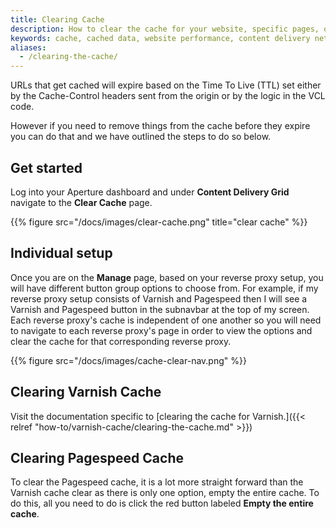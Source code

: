 ```yaml
---
title: Clearing Cache
description: How to clear the cache for your website, specific pages, or specific objects with Varnish ban expression.
keywords: cache, cached data, website performance, content delivery network, CDN, clear cache, purge cache, empty cache, varnish ban expression
aliases:
  - /clearing-the-cache/
---
```


URLs that get cached will expire based on the Time To Live (TTL) set either by the Cache-Control headers sent from the origin or by the logic in the VCL code.

However if you need to remove things from the cache before they expire you can do that and we have outlined the steps to do so below.

## Get started

Log into your Aperture dashboard and under **Content Delivery Grid** navigate to the **Clear Cache** page.

{{% figure src="/docs/images/clear-cache.png" title="clear cache" %}}

## Individual setup

Once you are on the **Manage** page, based on your reverse proxy setup, you will have different button group options to choose from. For example, if my reverse proxy setup consists of Varnish and Pagespeed then I will see a Varnish and Pagespeed button in the subnavbar at the top of my screen. Each reverse proxy's cache is independent of one another so you will need to navigate to each reverse proxy's page in order to view the options and clear the cache for that corresponding reverse proxy.

{{% figure src="/docs/images/cache-clear-nav.png" %}}

## Clearing Varnish Cache

Visit the documentation specific to [clearing the cache for Varnish.]({{< relref "how-to/varnish-cache/clearing-the-cache.md" >}})

## Clearing Pagespeed Cache

To clear the Pagespeed cache, it is a lot more straight forward than the Varnish cache clear as there is only one option, empty the entire cache. To do this, all you need to do is click the red button labeled **Empty the entire cache**.
